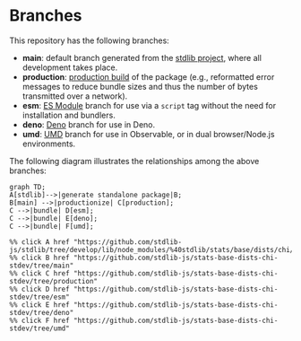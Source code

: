 <!--

@license Apache-2.0

Copyright (c) 2022 The Stdlib Authors.

Licensed under the Apache License, Version 2.0 (the "License");
you may not use this file except in compliance with the License.
You may obtain a copy of the License at

    http://www.apache.org/licenses/LICENSE-2.0

Unless required by applicable law or agreed to in writing, software
distributed under the License is distributed on an "AS IS" BASIS,
WITHOUT WARRANTIES OR CONDITIONS OF ANY KIND, either express or implied.
See the License for the specific language governing permissions and
limitations under the License.

-->

# Branches

This repository has the following branches:

-   **main**: default branch generated from the [stdlib project][stdlib-url], where all development takes place.
-   **production**: [production build][production-url] of the package (e.g., reformatted error messages to reduce bundle sizes and thus the number of bytes transmitted over a network).
-   **esm**: [ES Module][esm-url] branch for use via a `script` tag without the need for installation and bundlers.
-   **deno**: [Deno][deno-url] branch for use in Deno.
-   **umd**: [UMD][umd-url] branch for use in Observable, or in dual browser/Node.js environments.

The following diagram illustrates the relationships among the above branches:

```mermaid
graph TD;
A[stdlib]-->|generate standalone package|B;
B[main] -->|productionize| C[production];
C -->|bundle| D[esm];
C -->|bundle| E[deno];
C -->|bundle| F[umd];

%% click A href "https://github.com/stdlib-js/stdlib/tree/develop/lib/node_modules/%40stdlib/stats/base/dists/chi/stdev"
%% click B href "https://github.com/stdlib-js/stats-base-dists-chi-stdev/tree/main"
%% click C href "https://github.com/stdlib-js/stats-base-dists-chi-stdev/tree/production"
%% click D href "https://github.com/stdlib-js/stats-base-dists-chi-stdev/tree/esm"
%% click E href "https://github.com/stdlib-js/stats-base-dists-chi-stdev/tree/deno"
%% click F href "https://github.com/stdlib-js/stats-base-dists-chi-stdev/tree/umd"
```

[stdlib-url]: https://github.com/stdlib-js/stdlib/tree/develop/lib/node_modules/%40stdlib/stats/base/dists/chi/stdev
[production-url]: https://github.com/stdlib-js/stats-base-dists-chi-stdev/tree/production
[deno-url]: https://github.com/stdlib-js/stats-base-dists-chi-stdev/tree/deno
[umd-url]: https://github.com/stdlib-js/stats-base-dists-chi-stdev/tree/umd
[esm-url]: https://github.com/stdlib-js/stats-base-dists-chi-stdev/tree/esm